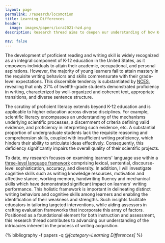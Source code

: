 ```yaml
---
layout: page
permalink: /research/locomotion
title: Learning Differences
header:
  image: images/papers/icra2021-hzd.png
description: Research thread aims to deepen our understanding of how K-12 students with diverse levels of literacy proficiency exhibit differential use of language. This is achieved by leveraging influential educational theories, such as Hayes' 1996 Cognitive Model of Writing and Berninger & Winn's 2006 Not-so-simple-view of writing.

nav: false
---
```


The development of proficient reading and writing skill is widely recognized as an integral component of K-12 education in the United States, as it empowers individuals to attain their academic, occupational, and personal aspirations. However, the majority of young learners fail to attain mastery in the requisite writing behaviors and skills commensurate with their grade-level expectations. This discernible tendency is substantiated by <a href="https://nces.ed.gov/">NCES</a>, revealing that only 27% of twelfth-grade students demonstrated proficiency in writing, characterized by well-organized and coherent text, appropriate transitions, and diverse sentence structure.

The scrutiny of proficient literacy extends beyond K-12 education and is applicable to higher education across diverse disciplines. For example, scientific literacy encompasses an understanding of the mechanisms underlying scientific processes, a discernment of criteria defining valid evidence, and proficiency in interpreting such evidence, etc. A substantial proportion of undergraduate students lack the requisite reasoning and comprehension skills, coupled with insufficient writing proficiency, which hinders their ability to articulate ideas effectively. Consequently, this deficiency significantly impairs the overall quality of their scientific projects.

To date, my research focuses on examining learners' language use within a <a href="https://uk.sagepub.com/sites/default/files/upm-binaries/58163_Chapter_1_Gottlieb.pdf">three-level language framework</a> comprising lexical, sentential, discourse-level sophistication, accuracy, and diversity. In addition, I will investigate cognitive skills such as writing knowledge resources, motivation and affective stance, working memory, handwriting fluency and mechanical skills which have demonstrated significant impact on learners' writing performance. This holistic framework is important in delineating distinct writing behaviors and cognitive skills among learners and enabling the identification of their weakness and strengths. Such insights facilitate educators in tailoring targeted interventions, while aiding assessors in crafting evaluation frameworks that incorporate this array of factors. Positioned as a foundational element for both instruction and assessment, this research thread contributes to advancing our understanding of the intricacies inherent in the process of writing acquisition.

<div class="publications">

{% bibliography -f papers -q @*[category=Learning Differences]* %}

</div>

